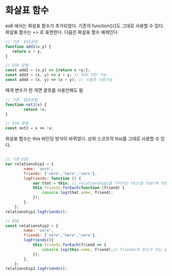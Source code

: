 # 화살표 함수
es6 에서는 화살표 함수가 추가되었다. 기존의 function(){}도 그대로 사용할 수 있다.
화살표 함수는  => 로 표현한다.  다음은 화살표 함수 예제인다.

 ~~~javascript
 // 기존  ES5문법
function add1(x,y) {
    return x + y;
}

// ES6 문법
const add2 = (x,y) => {return x +y;};
const add3 = (x, y) => x + y; // 바로 리턴 가능
const add4 = (x, y) => (x + y); // 소괄호 사용가능
 ~~~


 매개 변수가 한 개면 괄호를 사용안해도 됨

~~~javascript
// 기존  ES5문법
function not1(x) {
        return !x;
}

// ES6 문법
const not2 = x => !x;

~~~

화살표 함수는 this 바인딩 방식이 바뀌었다. 상위 스코프의 this를 그대로 사용할 수 있다.

~~~javascript

// 기존 ES5
var relationship1 = {
        name: 'zero',
        friends: ['nero','hero','xero'],
        logFriends: function () {
            var that = this; // relationship1을 가리키는 this를 that에 저장
            this.friends.forEach(function (friend) {
                console.log(that.anme, friend);
            });
        },
    };
relationship1.logFriends();

// ES6
const relationship2 = {
        name: 'zero',
        friends: ['nero','hero','xero'],
        logFriends(){
            this.friends.forEach(friend => {
                console.log(this.name, friend);// friends의 원소가 아닌 상위 this를 참조한다.
            });
        },
    };
relationship2.logFriends();